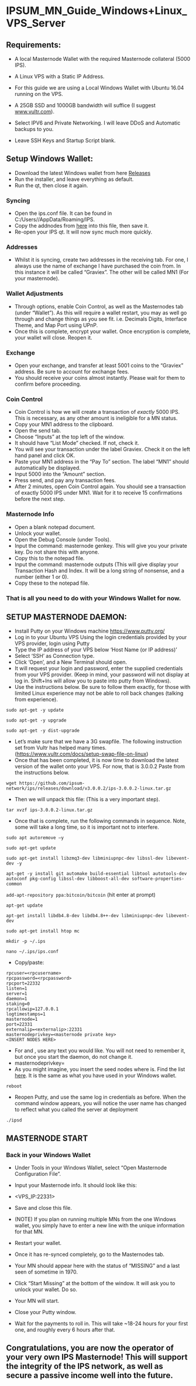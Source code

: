 # IPSUM_MN_Guide_Windows+Linux_VPS_Server

## Requirements:
* A local Masternode Wallet with the required Masternode collateral (5000 IPS).
* A Linux VPS with a Static IP Address.

* For this guide we are using a Local Windows Wallet with Ubuntu 16.04 running on the VPS. 
* A 25GB SSD and 1000GB bandwidth will suffice (I suggest www.vultr.com). 
* Select IPV6 and Private Networking. I will leave DDoS and Automatic backups to you. 
* Leave SSH Keys and Startup Script blank.


## Setup Windows Wallet:

* Download the latest Windows wallet from here [Releases](https://github.com/ipsum-network/ips/releases)
* Run the installer, and leave everything as default.
* Run the qt, then close it again.

### Syncing

* Open the ips.conf file. It can be found in C:/Users/<Your User>/AppData/Roaming/IPS.
* Copy the addnodes from [here](https://github.com/ipsum-network/seeds/blob/master/README.md) into this file, then save it.
* Re-open your IPS qt. It will now sync much more quickly.

### Addresses

* Whilst it is syncing, create two addresses in the receiving tab. For one, I always use the name of exchange I have purchased the coin from. In this instance it will be called “Graviex”. The other will be called MN1 (For your masternode).

### Wallet Adjustments

* Through options, enable Coin Control, as well as the Masternodes tab (under “Wallet”). As this will require a wallet restart, you may as well go through and change things as you see fit. i.e. Decimals Digits, Interface Theme, and Map Port using UPnP.
* Once this is complete, encrypt your wallet. Once encryption is complete, your wallet will close. Reopen it.

### Exchange

* Open your exchange, and transfer at least 5001 coins to the “Graviex” address. Be sure to account for exchange fees.
* You should receive your coins almost instantly. Please wait for them to confirm before proceeding.

### Coin Control

* Coin Control is how we will create a transaction of *exactly* 5000 IPS. This is necessary, as any other amount is ineligible for a MN status.
* Copy your MN1 address to the clipboard.
* Open the send tab.
* Choose “Inputs” at the top left of the window.
* It should have “List Mode” checked. If not, check it.
* You will see your transaction under the label Graviex. Check it on the left hand panel and click OK.
* Paste your MN1 address in the “Pay To” section. The label “MN1” should automatically be displayed.
* Input 5000 into the “Amount” section.
* Press send, and pay any transaction fees.
* After 2 minutes, open Coin Control again. You should see a transaction of exactly 5000 IPS under MN1. Wait for it to receive 15 confirmations before the next step.

### Masternode Info

* Open a blank notepad document.
* Unlock your wallet.
* Open the Debug Console (under Tools).
* Input the command: masternode genkey. This will give you your private key. Do not share this with anyone.
* Copy this to the notepad file.
* Input the command: masternode outputs (This will give display your Transaction Hash and Index. It will be a long string of nonsense, and a number (either 1 or 0).
* Copy these to the notepad file.

### That is all you need to do with your Windows Wallet for now.


## SETUP MASTERNODE DAEMON:

* Install Putty on your Windows machine
https://www.putty.org/
* Log in to your Ubuntu VPS
Using the login credentials provided by your VPS provider, login using Putty 
* Type the IP address of your VPS below ‘Host Name (or IP address)’
* Select ‘SSH’ as Connection type.
* Click ‘Open’, and a New Terminal should open.
* It will request your login and password, enter the supplied credentials from your VPS provider. (Keep in mind, your password will not display at log in. Shift+Ins will allow you to paste into putty from Windows).
* Use the instructions below. Be sure to follow them exactly, for those with limited Linux experience may not be able to roll back changes (talking from experience).

```sudo apt-get -y update```

```sudo apt-get -y upgrade```

```sudo apt-get -y dist-upgrade```

* Let’s make sure that we have a 3G swapfile. The following instruction set from Vultr has helped many times.
(https://www.vultr.com/docs/setup-swap-file-on-linux)
* Once that has been completed, it is now time to download the latest version of the wallet onto your VPS. For now, that is 3.0.0.2 Paste from the instructions below.

```wget https://github.com/ipsum-network/ips/releases/download/v3.0.0.2/ips-3.0.0.2-linux.tar.gz```

* Then we will unpack this file: (This is a very important step).

```tar xvzf ips-3.0.0.2-linux.tar.gz```

* Once that is complete, run the following commands in sequence. Note, some will take a long time, so it is important not to interfere.

```sudo apt autoremove –y```

```sudo apt-get update```

```sudo apt-get install libzmq3-dev libminiupnpc-dev libssl-dev libevent-dev -y```

```apt-get -y install git automake build-essential libtool autotools-dev autoconf pkg-config libssl-dev libboost-all-dev software-properties-common```

```add-apt-repository ppa:bitcoin/bitcoin``` (hit enter at prompt)

```apt-get update```

```apt-get install libdb4.8-dev libdb4.8++-dev libminiupnpc-dev libevent-dev```

```sudo apt-get install htop mc```

```mkdir -p ~/.ips```

```nano ~/.ips/ips.conf```

* Copy/paste:

```
rpcuser=<rpcusername>
rpcpassword=<rpcpassword>
rpcport=22332
listen=1
server=1
daemon=1
staking=0
rpcallowip=127.0.0.1
logtimestamps=1
masternode=1
port=22331
externalip=<externalip>:22331
masternodeprivkey=<masternode private key>
<INSERT NODES HERE>
```

* For <rpcusername> and <rpc password>, use any text you would like. You will not need to remember it, but once you start the daemon, do not change it.
* masternodeprivkey=<your masternode genkey result from the notepad file>
* As you might imagine, you insert the seed nodes where <INSERT NODES HERE> is. Find the list [here](https://github.com/ipsum-network/seeds/blob/master/README.md). It is the same as what you have used in your Windows wallet.

```reboot```

* Reopen Putty, and use the same log in credentials as before. When the command window appears, you will notice the user name has changed to reflect what you called the server at deployment

```./ipsd```

## MASTERNODE START

### Back in your Windows Wallet

* Under Tools in your Windows Wallet, select “Open Masternode Configuration File”.
* Input your Masternode info. It should look like this:

* <MN ALIAS> <VPS_IP:22331> <MN GENKEY> <TXHash> <TXIndex>

* Save and close this file.
* (NOTE) If you plan on running multiple MNs from the one Windows wallet, you simply have to enter a new line with the unique information for that MN.
* Restart your wallet.
* Once it has re-synced completely, go to the Masternodes tab.
* Your MN should appear here with the status of “MISSING” and a last seen of sometime in 1970.
* Click “Start Missing” at the bottom of the window. It will ask you to unlock your wallet. Do so.
* Your MN will start.
* Close your Putty window.
* Wait for the payments to roll in. This will take ~18-24 hours for your first one, and roughly every 6 hours after that.

## Congratulations, you are now the operator of your very own IPS Masternode! This will support the integrity of the IPS network, as well as secure a passive income well into the future.

